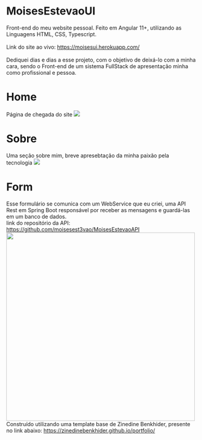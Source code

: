 # MoisesEstevaoUI
Front-end do meu website pessoal. Feito em Angular 11+, utilizando as Linguagens HTML, CSS, Typescript.  
<br>
Link do site ao vivo: https://moisesui.herokuapp.com/
<br>
<br>
Dediquei dias e dias a esse projeto, com o objetivo de deixá-lo com a minha cara, sendo o Front-end de um sistema FullStack de apresentação minha como profissional e pessoa.
<br>
# Home
Página de chegada do site
<img src="https://i.imgur.com/nSOxt8a.png">
<br>
# Sobre
Uma seção sobre mim, breve apresebtação da minha paixão pela tecnologia
<img src="https://i.imgur.com/ac7vFNj.png">
<br>
# Form
Esse formulário se comunica com um WebService que eu criei, uma API Rest em Spring Boot responsável por receber as mensagens e guardá-las em um banco de dados.
<br>
link do repositório da API: https://github.com/moisesest3vao/MoisesEstevaoAPI
<br>
<img src="https://i.imgur.com/vROpGzN.png" style="width:500px;">
Construído utilizando uma template base de Zinedine Benkhider, presente no link abaixo:
https://zinedinebenkhider.github.io/portfolio/


